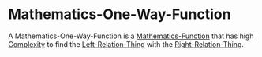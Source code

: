 # Mathematics-One-Way-Function

A Mathematics-One-Way-Function is a [Mathematics-Function](13000011.md) that has high [Complexity](60013.md) to find the [Left-Relation-Thing](60090.md) with the [Right-Relation-Thing](60091.md).